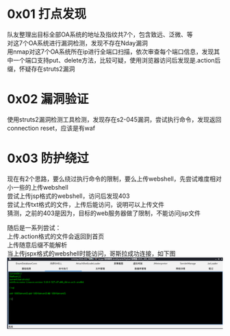 # 0x01 打点发现
队友整理出目标全部OA系统的地址及指纹共7个，包含致远、泛微、等  
对这7个OA系统进行漏洞检测，发现不存在Nday漏洞  
用nmap对这7个OA系统所在ip进行全端口扫描，依次审查每个端口信息，发现其中一个端口支持put、delete方法，比较可疑，使用浏览器访问后发现是.action后缀，怀疑存在struts2漏洞  
# 0x02 漏洞验证
使用struts2漏洞检测工具检测，发现存在s2-045漏洞，尝试执行命令，发现返回connection reset，应该是有waf  
# 0x03 防护绕过
现在有2个思路，要么绕过执行命令的限制，要么上传webshell，先尝试难度相对小一些的上传webshell  
尝试上传jsp格式的webshell，访问后发现403  
尝试上传txt格式的文件，上传后能访问，说明可以上传文件  
猜测，之前的403是因为，目标的web服务器做了限制，不能访问jsp文件  

随后是一系列尝试：  
上传.action格式的文件会返回到首页  
上传随意后缀不能解析  
当上传jspx格式的webshell时能访问，哥斯拉成功连接，如下图  
![image](./pic/1.png)
